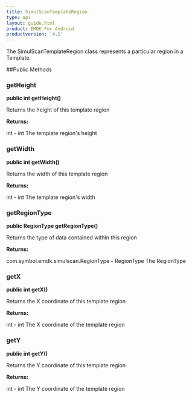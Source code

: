 ```yaml
---
title: SimulScanTemplateRegion
type: api
layout: guide.html
product: EMDK For Android
productversion: '4.1'
---
```



The SimulScanTemplateRegion class represents a particular region in a Template.

##Public Methods

### getHeight

**public int getHeight()**

Returns the height of this template region

**Returns:**

int - int 
 			The template region's height

### getWidth

**public int getWidth()**

Returns the width of this template region

**Returns:**

int - int 
 			The template region's width

### getRegionType

**public RegionType getRegionType()**

Returns the type of data contained within this region

**Returns:**

com.symbol.emdk.simulscan.RegionType - RegionType 
 			The RegionType

### getX

**public int getX()**

Returns the X coordinate of this template region

**Returns:**

int - int 
 			The X coordinate of the template region

### getY

**public int getY()**

Returns the Y coordinate of this template region

**Returns:**

int - int 
 			The Y coordinate of the template region









